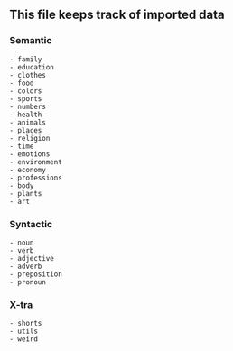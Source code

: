 ## This file keeps track of imported data

### Semantic

    - family
    - education
    - clothes
    - food
    - colors
    - sports
    - numbers
    - health
    - animals
    - places
    - religion
    - time
    - emotions
    - environment
    - economy
    - professions
    - body
    - plants
    - art

### Syntactic

    - noun
    - verb
    - adjective
    - adverb
    - preposition
    - pronoun

### X-tra

    - shorts
    - utils
    - weird
